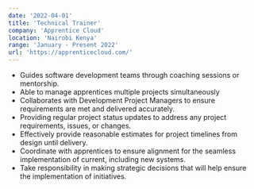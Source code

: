 ```yaml
---
date: '2022-04-01'
title: 'Technical Trainer'
company: 'Apprentice Cloud'
location: 'Nairobi Kenya'
range: 'January - Present 2022'
url: 'https://apprenticecloud.com/'
---
```


- Guides software development teams through coaching sessions or mentorship.
- Able to manage apprentices multiple projects simultaneously
- Collaborates with Development Project Managers to ensure requirements are met and delivered accurately.
- Providing regular project status updates to address any project requirements, issues, or changes.
- Effectively provide reasonable estimates for project timelines from design until delivery.
- Coordinate with apprentices to ensure alignment for the seamless implementation of current, including new systems.
- Take responsibility in making strategic decisions that will help ensure the implementation of initiatives.
